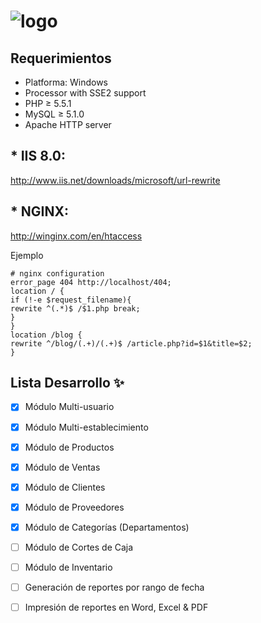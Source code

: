 # ![logo](https://raw.githubusercontent.com/Qualtiva/StockAPP/master/estatico/img/logo.png)
## Requerimientos

+ Platforma: Windows
+ Processor with SSE2 support
+ PHP ≥ 5.5.1
+ MySQL ≥ 5.1.0
+ Apache HTTP server

## * IIS 8.0:
http://www.iis.net/downloads/microsoft/url-rewrite

## * NGINX:
http://winginx.com/en/htaccess

Ejemplo
```
# nginx configuration
error_page 404 http://localhost/404;
location / {
if (!-e $request_filename){
rewrite ^(.*)$ /$1.php break;
}
}
location /blog {
rewrite ^/blog/(.+)/(.+)$ /article.php?id=$1&title=$2;
}
```
## Lista Desarrollo :sparkles:
- [x] Módulo Multi-usuario
- [x] Módulo Multi-establecimiento
- [x] Módulo de Productos
- [x] Módulo de Ventas
- [x] Módulo de Clientes
- [x] Módulo de Proveedores
- [x] Módulo de Categorías (Departamentos)
- [ ] Módulo de Cortes de Caja
- [ ] Módulo de Inventario
- [ ] Generación de reportes por rango de fecha
- [ ] Impresión de reportes en Word, Excel & PDF











